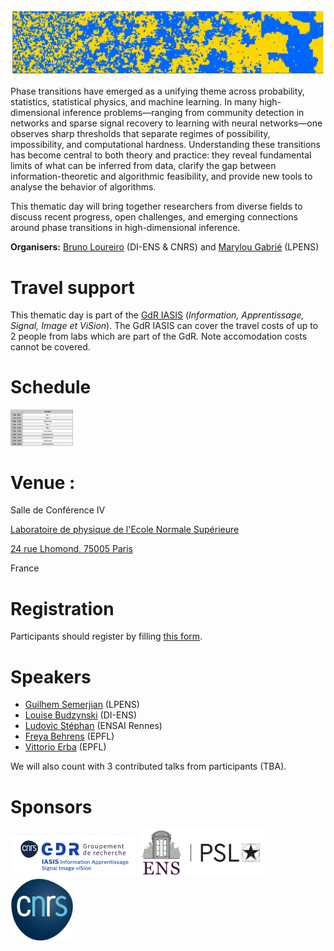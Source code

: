 ![program](ising.png)

Phase transitions have emerged as a unifying theme across probability, statistics, statistical physics, and machine learning. In many high-dimensional inference problems—ranging from community detection in networks and sparse signal recovery to learning with neural networks—one observes sharp thresholds that separate regimes of possibility, impossibility, and computational hardness. Understanding these transitions has become central to both theory and practice: they reveal fundamental limits of what can be inferred from data, clarify the gap between information-theoretic and algorithmic feasibility, and provide new tools to analyse the behavior of algorithms.

This thematic day will bring together researchers from diverse fields to discuss recent progress, open challenges, and emerging connections around phase transitions in high-dimensional inference.

__Organisers:__  [Bruno Loureiro](https://brloureiro.github.io/) (DI-ENS & CNRS) and [Marylou Gabrié](https://marylou-gabrie.github.io/) (LPENS)

# Travel support

This thematic day is part of the [GdR IASIS](https://gdr-iasis.cnrs.fr/) (*Information, Apprentissage, Signal, Image et ViSion*).  The GdR IASIS can cover the travel costs of up to 2 people from labs which are part of the GdR. Note accomodation costs cannot be covered.

# Schedule
 
<img src="schedule.png" alt="drawing" width="100"/>

# Venue :

Salle de Conférence IV

[Laboratoire de physique de l'Ecole Normale Supérieure](https://www.lpens.ens.psl.eu/)

[24 rue Lhomond, 75005 Paris](https://maps.app.goo.gl/cHvQJKQKihuqtkmf6)

France

# Registration

Participants should register by filling [this form]().

# Speakers

- [Guilhem Semerjian](https://www.phys.ens.psl.eu/~guilhem/) (LPENS)
- [Louise Budzynski](https://scholar.google.com/citations?user=QQtOq2EAAAAJ&hl=fr) (DI-ENS)
- [Ludovic Stéphan](https://www.lstephan.fr/) (ENSAI Rennes)
- [Freya Behrens](https://scholar.google.com/citations?user=6zjf_R8AAAAJ&hl=de) (EPFL)
- [Vittorio Erba](https://vittorioerba.github.io/) (EPFL)

We will also count with 3 contributed talks from participants (TBA).

# Sponsors

<img src="gdr-logo.png" alt="GdR IASIS logo" width="200">
<img src="ens-logo.png" alt="ENS logo" width="200">
<img src="cnrs-logo.png" alt="CNRS logo" width="100">

